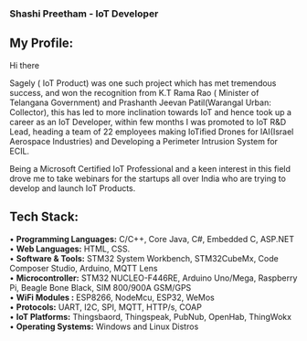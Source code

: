 ### Shashi Preetham - IoT Developer

## **My Profile:**
Hi there </br>

Sagely ( IoT Product)  was one such project which has met tremendous success, and won the recognition from K.T Rama Rao ( Minister of Telangana Government) and Prashanth Jeevan Patil(Warangal Urban: Collector), this has led to more inclination towards IoT and hence took up a career as an IoT Developer, within few months I was promoted to IoT R&D Lead, heading a team of  22 employees making IoTified Drones for IAI(Israel Aerospace Industries) and Developing a Perimeter Intrusion System for ECIL.</br>

Being a Microsoft Certified IoT Professional and a keen interest in this field drove me to take webinars for the startups all over India who are trying to develop and launch  IoT Products.</br>

## **Tech Stack:**

• **Programming Languages:** C/C++, Core Java, C#, Embedded C, ASP.NET </br>
• **Web Languages:** HTML, CSS. </br>
• **Software & Tools:** STM32 System Workbench, STM32CubeMx, Code Composer Studio, Arduino, MQTT Lens </br>
• **Microcontroller:**  STM32 NUCLEO-F446RE, Arduino Uno/Mega, Raspberry Pi, Beagle Bone Black, SIM 800/900A GSM/GPS </br>
• **WiFi Modules :** ESP8266, NodeMcu, ESP32, WeMos </br>
• **Protocols:** UART, I2C, SPI, MQTT, HTTP/s, COAP</br>
• **IoT Platforms:** Thingsbaord, Thingspeak, PubNub, OpenHab, ThingWokx </br>
• **Operating Systems:** Windows and Linux Distros</br>
